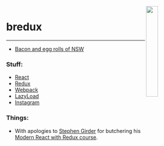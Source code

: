 <img align="right" width="25%" height="25%" src="https://instagram.fmel1-1.fna.fbcdn.net/t51.2885-15/e35/13584224_1777082089204365_1337658264_n.jpg">

# bredux

* * *

* [Bacon and egg rolls of NSW](http://tfif.co.za/bredux/)

### Stuff:

* [React](https://reactjs.org/)
* [Redux](http://redux.js.org/)
* [Webpack](https://webpack.js.org/)
* [LazyLoad](http://www.andreaverlicchi.eu/lazyload/)
* [Instagram](https://www.instagram.com/developer/)

### Things:

* With apologies to [Stephen Girder](http://github.com/stephengrider/) for butchering his [Modern React with Redux course](https://www.udemy.com/react-redux/learn/v4/overview/).